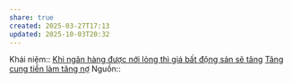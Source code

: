 ```yaml
---
share: true
created: 2025-03-27T17:13
updated: 2025-10-03T20:32
---
```

Khái niệm:: 
[Khi ngân hàng được nới lỏng thì giá bất động sản sẽ tăng](../../X%C3%A2y%20d%E1%BB%B1ng,%20b%E1%BA%A5t%20%C4%91%E1%BB%99ng%20s%E1%BA%A3n/Khi%20ng%C3%A2n%20h%C3%A0ng%20%C4%91%C6%B0%E1%BB%A3c%20n%E1%BB%9Bi%20l%E1%BB%8Fng%20th%C3%AC%20gi%C3%A1%20b%E1%BA%A5t%20%C4%91%E1%BB%99ng%20s%E1%BA%A3n%20s%E1%BA%BD%20t%C4%83ng.md)
[Tăng cung tiền làm tăng nợ](./T%C4%83ng%20cung%20ti%E1%BB%81n%20l%C3%A0m%20t%C4%83ng%20n%E1%BB%A3.md)
Nguồn:: 
